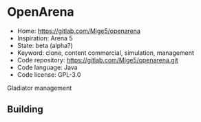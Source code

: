 # OpenArena

- Home: https://gitlab.com/Mige5/openarena
- Inspiration: Arena 5
- State: beta (alpha?)
- Keyword: clone, content commercial, simulation, management
- Code repository: https://gitlab.com/Mige5/openarena.git
- Code language: Java
- Code license: GPL-3.0

Gladiator management

## Building
